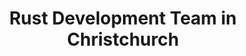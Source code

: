 ---
title: Rust Development Team in Christchurch
permalink: /landings/locations/christchurch/developer/rust
technology: Rust
location: Christchurch
---